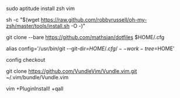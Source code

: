 sudo aptitude install zsh vim

sh -c "$(wget https://raw.github.com/robbyrussell/oh-my-zsh/master/tools/install.sh -O -)"

git clone --bare https://github.com/mathsian/dotfiles $HOME/.cfg

alias config='/usr/bin/git --git-dir=$HOME/.cfg/ --work-tree=$HOME'

config checkout

git clone https://github.com/VundleVim/Vundle.vim.git ~/.vim/bundle/Vundle.vim

vim +PluginInstall! +qall
